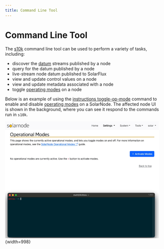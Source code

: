 ```yaml
---
title: Command Line Tool
---
```

# Command Line Tool

The [s10k][s10k] command line tool can be used to perform a variety of tasks, including:

 * discover the [datum](./datum.md) streams published by a node
 * query for the datum published by a node
 * live-stream node datum published to SolarFlux
 * view and update control values on a node
 * view and update metadata associated with a node
 * toggle [operating modes](./op-modes.md) on a node

Below is an example of using the [instructions toggle-op-mode][toggle-opmode] command to enable and
disable [operating modes](./op-modes.md) on a SolarNode. The affected node UI is shown in the
background, where you can see it respond to the commands run in `s10k`.

![Using s10k to toggle operational modes](../images/users/s10k-toggle-op-modes.gif){width=998}

[s10k]: https://solarnetwork.github.io/sn-cli/
[toggle-opmode]: https://solarnetwork.github.io/sn-cli/commands/instructions/toggle-op-mode/
